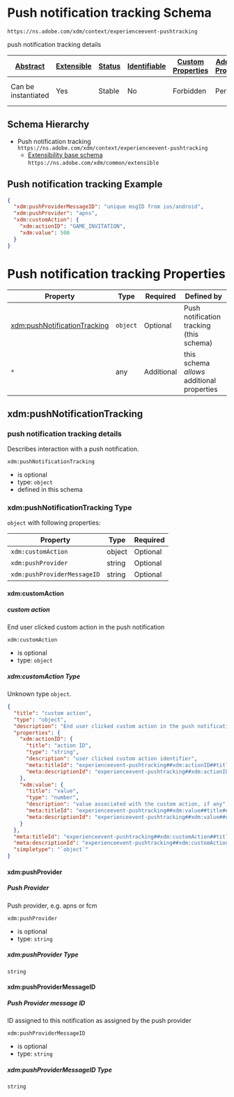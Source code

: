 
# Push notification tracking Schema

```
https://ns.adobe.com/xdm/context/experienceevent-pushtracking
```

push notification tracking details

| [Abstract](../../../abstract.md) | [Extensible](../../../extensions.md) | [Status](../../../status.md) | [Identifiable](../../../id.md) | [Custom Properties](../../../extensions.md) | [Additional Properties](../../../extensions.md) | Defined In |
|----------------------------------|--------------------------------------|------------------------------|--------------------------------|---------------------------------------------|-------------------------------------------------|------------|
| Can be instantiated | Yes | Stable | No | Forbidden | Permitted | [fieldgroups/experience-event/experienceevent-pushtracking.schema.json](fieldgroups/experience-event/experienceevent-pushtracking.schema.json) |
## Schema Hierarchy

* Push notification tracking `https://ns.adobe.com/xdm/context/experienceevent-pushtracking`
  * [Extensibility base schema](../../datatypes/extensible.schema.md) `https://ns.adobe.com/xdm/common/extensible`


## Push notification tracking Example
```json
{
  "xdm:pushProviderMessageID": "unique msgID from ios/android",
  "xdm:pushProvider": "apns",
  "xdm:customAction": {
    "xdm:actionID": "GAME_INVITATION",
    "xdm:value": 500
  }
}
```

# Push notification tracking Properties

| Property | Type | Required | Defined by |
|----------|------|----------|------------|
| [xdm:pushNotificationTracking](#xdmpushnotificationtracking) | `object` | Optional | Push notification tracking (this schema) |
| `*` | any | Additional | this schema *allows* additional properties |

## xdm:pushNotificationTracking
### push notification tracking details

Describes interaction with a push notification.

`xdm:pushNotificationTracking`
* is optional
* type: `object`
* defined in this schema

### xdm:pushNotificationTracking Type


`object` with following properties:


| Property | Type | Required |
|----------|------|----------|
| `xdm:customAction`| object | Optional |
| `xdm:pushProvider`| string | Optional |
| `xdm:pushProviderMessageID`| string | Optional |



#### xdm:customAction
##### custom action

End user clicked custom action in the push notification

`xdm:customAction`
* is optional
* type: `object`

##### xdm:customAction Type

Unknown type `object`.

```json
{
  "title": "custom action",
  "type": "object",
  "description": "End user clicked custom action in the push notification",
  "properties": {
    "xdm:actionID": {
      "title": "action ID",
      "type": "string",
      "description": "user clicked custom action identifier",
      "meta:titleId": "experienceevent-pushtracking##xdm:actionID##title##92501",
      "meta:descriptionId": "experienceevent-pushtracking##xdm:actionID##description##26151"
    },
    "xdm:value": {
      "title": "value",
      "type": "number",
      "description": "value associated with the custom action, if any",
      "meta:titleId": "experienceevent-pushtracking##xdm:value##title##84741",
      "meta:descriptionId": "experienceevent-pushtracking##xdm:value##description##24851"
    }
  },
  "meta:titleId": "experienceevent-pushtracking##xdm:customAction##title##10871",
  "meta:descriptionId": "experienceevent-pushtracking##xdm:customAction##description##46451",
  "simpletype": "`object`"
}
```







#### xdm:pushProvider
##### Push Provider

Push provider, e.g. apns or fcm

`xdm:pushProvider`
* is optional
* type: `string`

##### xdm:pushProvider Type


`string`








#### xdm:pushProviderMessageID
##### Push Provider message ID

ID assigned to this notification as assigned by the push provider

`xdm:pushProviderMessageID`
* is optional
* type: `string`

##### xdm:pushProviderMessageID Type


`string`










